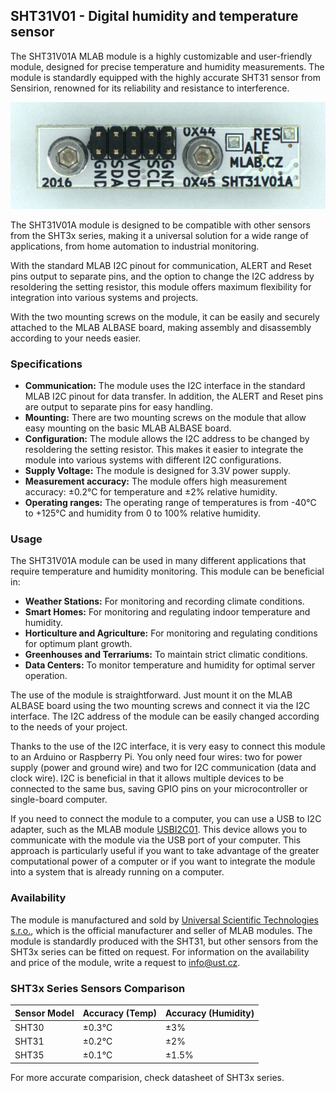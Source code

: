 ## SHT31V01 - Digital humidity and temperature sensor

The SHT31V01A MLAB module is a highly customizable and user-friendly module, designed for precise temperature and humidity measurements. The module is standardly equipped with the highly accurate SHT31 sensor from Sensirion, renowned for its reliability and resistance to interference.

![SHT31V01A](./doc/img/SHT31V01A_top_big.jpg)

The SHT31V01A module is designed to be compatible with other sensors from the SHT3x series, making it a universal solution for a wide range of applications, from home automation to industrial monitoring.

With the standard MLAB I2C pinout for communication, ALERT and Reset pins output to separate pins, and the option to change the I2C address by resoldering the setting resistor, this module offers maximum flexibility for integration into various systems and projects.

With the two mounting screws on the module, it can be easily and securely attached to the MLAB ALBASE board, making assembly and disassembly according to your needs easier.

### Specifications

- **Communication:** The module uses the I2C interface in the standard MLAB I2C pinout for data transfer. In addition, the ALERT and Reset pins are output to separate pins for easy handling.
- **Mounting:** There are two mounting screws on the module that allow easy mounting on the basic MLAB ALBASE board.
- **Configuration:** The module allows the I2C address to be changed by resoldering the setting resistor. This makes it easier to integrate the module into various systems with different I2C configurations.
- **Supply Voltage:** The module is designed for 3.3V power supply.
- **Measurement accuracy:** The module offers high measurement accuracy: ±0.2°C for temperature and ±2% relative humidity.
- **Operating ranges:** The operating range of temperatures is from -40°C to +125°C and humidity from 0 to 100% relative humidity.

### Usage

The SHT31V01A module can be used in many different applications that require temperature and humidity monitoring. This module can be beneficial in:

- **Weather Stations:** For monitoring and recording climate conditions.
- **Smart Homes:** For monitoring and regulating indoor temperature and humidity.
- **Horticulture and Agriculture:** For monitoring and regulating conditions for optimum plant growth.
- **Greenhouses and Terrariums:** To maintain strict climatic conditions.
- **Data Centers:** To monitor temperature and humidity for optimal server operation.

The use of the module is straightforward. Just mount it on the MLAB ALBASE board using the two mounting screws and connect it via the I2C interface. The I2C address of the module can be easily changed according to the needs of your project.

Thanks to the use of the I2C interface, it is very easy to connect this module to an Arduino or Raspberry Pi. You only need four wires: two for power supply (power and ground wire) and two for I2C communication (data and clock wire). I2C is beneficial in that it allows multiple devices to be connected to the same bus, saving GPIO pins on your microcontroller or single-board computer.

If you need to connect the module to a computer, you can use a USB to I2C adapter, such as the MLAB module [USBI2C01](https://github.com/mlab-modules/USBI2C01). This device allows you to communicate with the module via the USB port of your computer. This approach is particularly useful if you want to take advantage of the greater computational power of a computer or if you want to integrate the module into a system that is already running on a computer.

### Availability

The module is manufactured and sold by [Universal Scientific Technologies s.r.o.](https://www.ust.cz), which is the official manufacturer and seller of MLAB modules. The module is standardly produced with the SHT31, but other sensors from the SHT3x series can be fitted on request. For information on the availability and price of the module, write a request to info@ust.cz.

### SHT3x Series Sensors Comparison

| Sensor Model | Accuracy (Temp) | Accuracy (Humidity) |
| ------------ | --------------  | ------------------- |
| SHT30        | ±0.3°C          | ±3%                 |
| SHT31        | ±0.2°C          | ±2%                 |
| SHT35        | ±0.1°C          | ±1.5%               |

For more accurate comparision, check datasheet of SHT3x series. 
